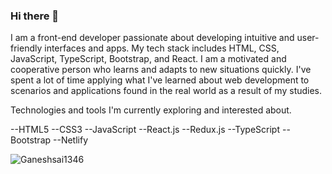 ### Hi there 👋

I am a front-end developer passionate about developing intuitive and user-friendly interfaces and apps. My tech stack includes HTML, CSS, JavaScript, TypeScript, Bootstrap, and React. I am a motivated and cooperative person who learns and adapts to new situations quickly. I've spent a lot of time applying what I've learned about web development to scenarios and applications found in the real world as a result of my studies.

Technologies and tools I'm currently exploring and interested about.

--HTML5
--CSS3
--JavaScript
--React.js
--Redux.js
--TypeScript
--Bootstrap
--Netlify

<p><img align="left" src="https://github-readme-stats.vercel.app/api/top-langs?username=Ganeshsai1346&show_icons=true&locale=en&layout=compact" alt="Ganeshsai1346" /></p>
